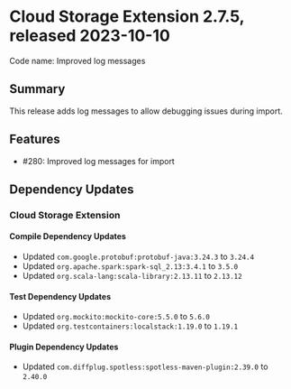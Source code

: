 # Cloud Storage Extension 2.7.5, released 2023-10-10

Code name: Improved log messages

## Summary

This release adds log messages to allow debugging issues during import.

## Features

* #280: Improved log messages for import
## Dependency Updates

### Cloud Storage Extension

#### Compile Dependency Updates

* Updated `com.google.protobuf:protobuf-java:3.24.3` to `3.24.4`
* Updated `org.apache.spark:spark-sql_2.13:3.4.1` to `3.5.0`
* Updated `org.scala-lang:scala-library:2.13.11` to `2.13.12`

#### Test Dependency Updates

* Updated `org.mockito:mockito-core:5.5.0` to `5.6.0`
* Updated `org.testcontainers:localstack:1.19.0` to `1.19.1`

#### Plugin Dependency Updates

* Updated `com.diffplug.spotless:spotless-maven-plugin:2.39.0` to `2.40.0`
